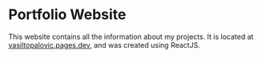 # Portfolio Website

This website contains all the information about my projects. It is located at [vasiltopalovic.pages.dev](https://vasiltopalovic.com/), and was created using ReactJS.